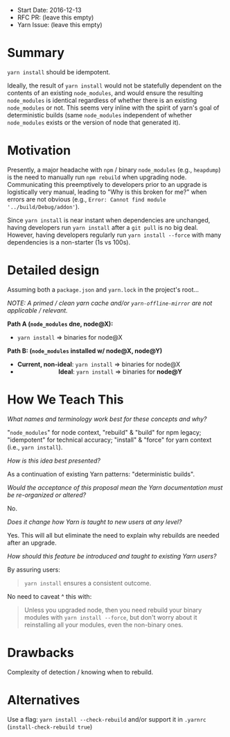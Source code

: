- Start Date: 2016-12-13
- RFC PR: (leave this empty)
- Yarn Issue: (leave this empty)

# Summary

`yarn install` should be idempotent.

Ideally, the result of `yarn install` would not be statefully dependent on the contents of an existing `node_modules`, and would ensure the resulting `node_modules` is identical regardless of whether there is an existing `node_modules` or not. This seems very inline with the spirit of yarn's goal of deterministic builds (same `node_modules` independent of whether `node_modules` exists or the version of node that generated it).

# Motivation

Presently, a major headache with `npm` / binary `node_modules` (e.g., `heapdump`) is the need to manually run `npm rebuild` when upgrading node. Communicating this preemptively to developers prior to an upgrade is logistically very manual, leading to "Why is this broken for me?" when errors are not obvious (e.g., `Error: Cannot find module '../build/Debug/addon'`).

Since `yarn install` is near instant when dependencies are unchanged, having developers run `yarn install` after a `git pull` is no big deal. However, having developers regularly run `yarn install --force` with many dependencies is a non-starter (1s vs 100s).

# Detailed design

Assuming both a `package.json` and `yarn.lock` in the project's root...

*NOTE: A primed / clean yarn cache and/or `yarn-offline-mirror` are not applicable / relevant.*

**Path A (`node_modules` dne, node@X):**

- `yarn install` => binaries for node@X

**Path B: (`node_modules` installed w/ node@X, node@Y)**

- **Current, non-ideal**: `yarn install` => binaries for node@X
- &nbsp;&nbsp;&nbsp;&nbsp;&nbsp;&nbsp;&nbsp;&nbsp;&nbsp;&nbsp;&nbsp;&nbsp;&nbsp;&nbsp;&nbsp;&nbsp;&nbsp;&nbsp;&nbsp;&nbsp;&nbsp;&nbsp;&nbsp;&nbsp;**Ideal**: `yarn install` => binaries for **node@Y**


# How We Teach This

*What names and terminology work best for these concepts and why?*

 "`node_modules`" for node context, "rebuild" & "build" for npm legacy; "idempotent" for technical accuracy; "install" & "force" for yarn context (i.e., `yarn install`).

*How is this idea best presented?*

As a continuation of existing Yarn patterns: "deterministic builds".

*Would the acceptance of this proposal mean the Yarn documentation must be re-organized or altered?*

No.

*Does it change how Yarn is taught to new users at any level?*

Yes. This will all but eliminate the need to explain why rebuilds are needed after an upgrade.

*How should this feature be introduced and taught to existing Yarn users?*

By assuring users:

> `yarn install` ensures a consistent outcome.

No need to caveat ^ this with:

> Unless you upgraded node, then you need rebuild your binary modules with `yarn install --force`,
but don't worry about it reinstalling all your modules, even the non-binary ones.

# Drawbacks

Complexity of detection / knowing when to rebuild.

# Alternatives

Use a flag: `yarn install --check-rebuild` and/or support it in `.yarnrc` (`install-check-rebuild true`)
